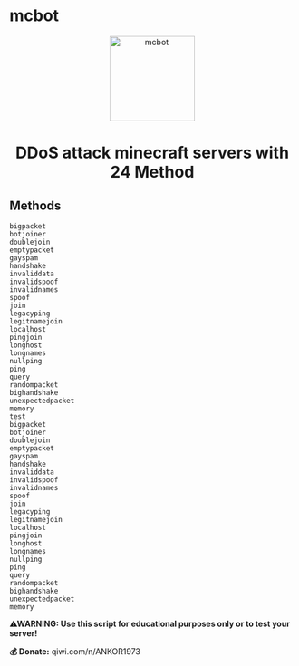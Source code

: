 # mcbot
<p align="center"><img src="./icon/mcbot.ico" width="150px" height="150px" alt="mcbot"></p>
<h1 align="center">DDoS attack minecraft servers with 24 Method</h1>


## Methods
```💣 Methods:
bigpacket
botjoiner
doublejoin
emptypacket
gayspam
handshake
invaliddata
invalidspoof
invalidnames
spoof
join
legacyping
legitnamejoin
localhost
pingjoin
longhost
longnames
nullping
ping
query
randompacket
bighandshake
unexpectedpacket
memory
test
bigpacket
botjoiner
doublejoin
emptypacket
gayspam
handshake
invaliddata
invalidspoof
invalidnames
spoof
join
legacyping
legitnamejoin
localhost
pingjoin
longhost
longnames
nullping
ping
query
randompacket
bighandshake
unexpectedpacket
memory
```

**⚠WARNING: Use this script for educational purposes only or to test your server!**


**💰 Donate:**
qiwi.com/n/ANKOR1973
